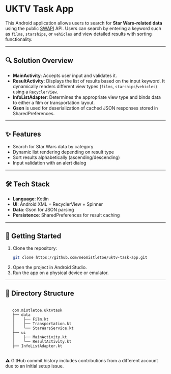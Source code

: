 # UKTV Task App

This Android application allows users to search for **Star Wars-related data** using the public [SWAPI](https://swapi.dev) API. 
Users can search by entering a keyword such as `films`, `starships`, or `vehicles` and view detailed results with sorting functionality.

---

## 🔍 Solution Overview

- **MainActivity**: Accepts user input and validates it.
- **ResultActivity**: Displays the list of results based on the input keyword. It dynamically renders different view types (`films`, `starships`/`vehicles`) using a `RecyclerView`.
- **InfoListAdapter**: Determines the appropriate view type and binds data to either a film or transportation layout.
- **Gson** is used for deserialization of cached JSON responses stored in SharedPreferences.

---

## ✨ Features

- Search for Star Wars data by category
- Dynamic list rendering depending on result type
- Sort results alphabetically (ascending/descending)
- Input validation with an alert dialog

---

## 🛠 Tech Stack

- **Language**: Kotlin
- **UI**: Android XML + RecyclerView + Spinner
- **Data**: Gson for JSON parsing
- **Persistence**: SharedPreferences for result caching

---

## 🚀 Getting Started

1. Clone the repository:
   ```bash
   git clone https://github.com/neomistletoe/uktv-task-app.git
2. Open the project in Android Studio.
3. Run the app on a physical device or emulator.

---

## 📁 Directory Structure
<pre> <code>
   com.mistletoe.uktvtask 
   ├── data 
   │    ├── Film.kt 
   │    ├── Transportation.kt 
   │    └── StarWarsService.kt 
   ├── ui 
   │    ├── MainActivity.kt 
   │    └── ResultActivity.kt
   ├── InfoListAdapter.kt 
</code> </pre>


⚠️ GitHub commit history includes contributions from a different account due to an initial setup issue.
